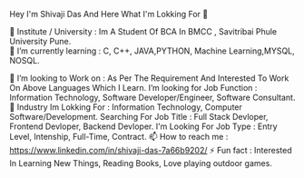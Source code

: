 Hey I'm Shivaji Das And Here What I'm Lokking For 👋


🔭 Institute / University : Im A Student Of BCA In BMCC , Savitribai Phule University Pune.                                                                                        
🌱 I’m currently learning : C, C++, JAVA,PYTHON, Machine Learning,MYSQL, NOSQL.                                                                                                    

👯 I’m looking to Work on : As Per The Requirement And Interested To Work On Above Languages Which I Learn.
I’m looking for Job Function : Information Technology, Software Developer/Engineer, Software Consultant.
💬 Industry Im Lokking For : Information Technology, Computer Software/Development.
Searching For Job Title : Full Stack Devloper, Frontend Devloper, Backend Devloper.
I'm Looking For Job Type : Entry Level, Intenship, Full-Time, Contract.
📫 How to reach me : https://www.linkedin.com/in/shivaji-das-7a66b9202/
⚡ Fun fact : Interested In Learning New Things, Reading Books, Love playing outdoor games. 


